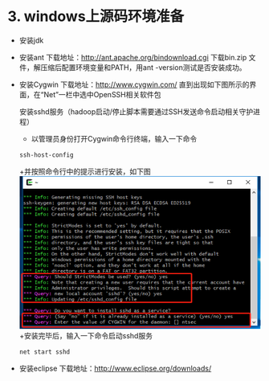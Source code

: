 # 3. windows上源码环境准备
* 安装jdk
* 安装ant
  下载地址：http://ant.apache.org/bindownload.cgi
  下载bin.zip 文件，解压缩后配置环境变量和PATH，用ant -version测试是否安装成功。
* 安装Cygwin
  下载地址：http://www.cygwin.com/
  直到出现如下图所示的界面，在“Net”一栏中选中OpenSSH相关软件包
  
  安装sshd服务（hadoop启动/停止脚本需要通过SSH发送命令启动相关守护进程）
  + 以管理员身份打开Cygwin命令行终端，输入一下命令
  ```bash
  ssh-host-config
  ```
  +并按照命令行中的提示进行安装，如下图
  ![openssh](https://github.com/echofoo/ARTS/blob/master/%E5%AE%89%E8%A3%85sshd%E6%9C%8D%E5%8A%A1.jpg)
  +安装完毕后，输入一下命令启动sshd服务
  ```bash
  net start sshd
  ```
* 安装eclipse
  下载地址：http://www.eclipse.org/downloads/

